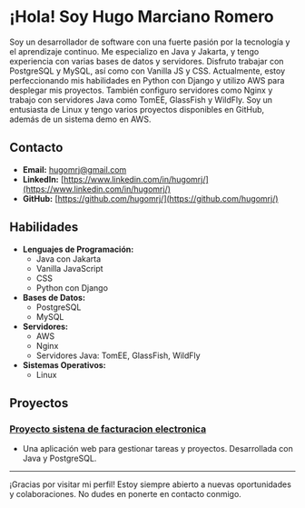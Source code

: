 # ¡Hola! Soy Hugo Marciano Romero


Soy un desarrollador de software con una fuerte pasión por la tecnología y el aprendizaje continuo. Me especializo en Java y Jakarta, y tengo experiencia con varias bases de datos y servidores. Disfruto trabajar con PostgreSQL y MySQL, así como con Vanilla JS y CSS. Actualmente, estoy perfeccionando mis habilidades en Python con Django y utilizo AWS para desplegar mis proyectos. También configuro servidores como Nginx y trabajo con servidores Java como TomEE, GlassFish y WildFly. Soy un entusiasta de Linux y tengo varios proyectos disponibles en GitHub, además de un sistema demo en AWS.


## Contacto
- **Email:** hugomrj@gmail.com
- **LinkedIn:** [https://www.linkedin.com/in/hugomrj/](https://www.linkedin.com/in/hugomrj/)
- **GitHub:** [https://github.com/hugomrj/](https://github.com/hugomrj/)

## Habilidades
- **Lenguajes de Programación:**
  - Java con Jakarta
  - Vanilla JavaScript
  - CSS
  - Python con Django
- **Bases de Datos:**
  - PostgreSQL
  - MySQL
- **Servidores:**
  - AWS
  - Nginx
  - Servidores Java: TomEE, GlassFish, WildFly
- **Sistemas Operativos:**
  - Linux

## Proyectos
### [Proyecto sistena de facturacion electronica](http://34.216.58.69:8070/proyectoneto)
- Una aplicación web para gestionar tareas y proyectos. Desarrollada con Java y PostgreSQL.


---

¡Gracias por visitar mi perfil! Estoy siempre abierto a nuevas oportunidades y colaboraciones. No dudes en ponerte en contacto conmigo.
